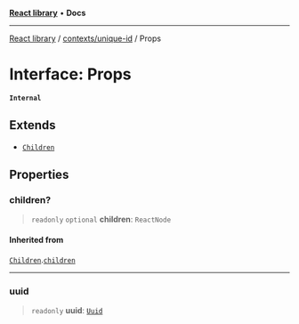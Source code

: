 [**React library**](../../../index.md) • **Docs**

***

[React library](../../../modules.md) / [contexts/unique-id](../index.md) / Props

# Interface: Props

**`Internal`**

## Extends

- [`Children`](../../../types/CommonProps/interfaces/Children.md)

## Properties

### children?

> `readonly` `optional` **children**: `ReactNode`

#### Inherited from

[`Children`](../../../types/CommonProps/interfaces/Children.md).[`children`](../../../types/CommonProps/interfaces/Children.md#children)

***

### uuid

> `readonly` **uuid**: [`Uuid`](Uuid.md)

